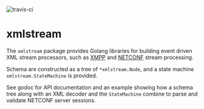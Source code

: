 ![travis-ci](https://travis-ci.org/andaru/xmlstream.svg?branch=master)

# xmlstream #

The `xmlstream` package provides Golang libraries for building event
driven XML stream processors, such as
[XMPP](https://tools.ietf.org/html/rfc3920) and
[NETCONF](https://tools.ietf.org/html/rfc6241) stream processing.

Schema are constructed as a tree of `*xmlstream.Node`, and a state
machine `xmlstream.StateMachine` is provided.

See godoc for API documentation and an example showing how a
schema tree along with an XML decoder and the `StateMachine` combine
to parse and validate NETCONF server sessions.
